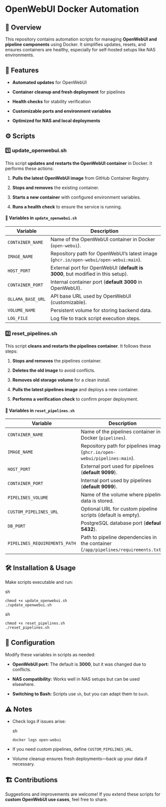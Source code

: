 ﻿# OpenWebUI Docker Automation

## 🚀 Overview

This repository contains automation scripts for managing **OpenWebUI and pipeline components** using Docker. It simplifies updates, resets, and ensures containers are healthy, especially for self-hosted setups like NAS environments.

## 📌 Features

-   **Automated updates** for OpenWebUI
    
-   **Container cleanup and fresh deployment** for pipelines
    
-   **Health checks** for stability verification
    
-   **Customizable ports and environment variables**
    
-   **Optimized for NAS and local deployments**
    

## ⚙️ Scripts

### **1️⃣ update_openwebui.sh**

This script **updates and restarts the OpenWebUI container** in Docker. It performs these actions:

1.  **Pulls the latest OpenWebUI image** from GitHub Container Registry.
    
2.  **Stops and removes** the existing container.
    
3.  **Starts a new container** with configured environment variables.
    
4.  **Runs a health check** to ensure the service is running.
    

#### 🔹 Variables in `update_openwebui.sh`

| Variable        | Description |
|----------------|-------------|
| `CONTAINER_NAME`  | Name of the OpenWebUI container in Docker (`open-webui`). |
| `IMAGE_NAME`  | Repository path for OpenWebUI’s latest image (`ghcr.io/open-webui/open-webui:main`). |
| `HOST_PORT`  | External port for OpenWebUI (**default is 3000**, but modified in this setup). |
| `CONTAINER_PORT`  | Internal container port (**default 3000** in OpenWebUI). |
| `OLLAMA_BASE_URL`  | API base URL used by OpenWebUI (customizable). |
| `VOLUME_NAME`  | Persistent volume for storing backend data. |
| `LOG_FILE`  | Log file to track script execution steps. |


### **2️⃣ reset_pipelines.sh**

This script **cleans and restarts the pipelines container**. It follows these steps:

1.  **Stops and removes** the pipelines container.
    
2.  **Deletes the old image** to avoid conflicts.
    
3.  **Removes old storage volume** for a clean install.
    
4.  **Pulls the latest pipelines image** and deploys a new container.
    
5.  **Performs a verification check** to confirm proper deployment.
    

#### 🔹 Variables in `reset_pipelines.sh`

| Variable        | Description |
|----------------|-------------|
| `CONTAINER_NAME`  | Name of the pipelines container in Docker (`pipelines`). |
| `IMAGE_NAME`  | Repository path for pipelines image (`ghcr.io/open-webui/pipelines:main`). |
| `HOST_PORT`  | External port used for pipelines (**default 9099**). |
| `CONTAINER_PORT`  | Internal port used by pipelines (**default 9099**). |
| `PIPELINES_VOLUME`  | Name of the volume where pipeline data is stored. |
| `CUSTOM_PIPELINES_URL`  | Optional URL for custom pipeline scripts (default is empty). |
| `DB_PORT`  | PostgreSQL database port (**default 5432**). |
| `PIPELINES_REQUIREMENTS_PATH`  | Path to pipeline dependencies in the container (`/app/pipelines/requirements.txt`). |

## 🛠️ Installation & Usage

Make scripts executable and run:

sh

```
chmod +x update_openwebui.sh  
./update_openwebui.sh  

```

sh

```
chmod +x reset_pipelines.sh  
./reset_pipelines.sh  

```

## 📝 Configuration

Modify these variables in scripts as needed:

-   **OpenWebUI port:** The default is **3000**, but it was changed due to conflicts.
    
-   **NAS compatibility:** Works well in NAS setups but can be used elsewhere.
    
-   **Switching to Bash:** Scripts use `sh`, but you can adapt them to `bash`.
    

## ⚠️ Notes

-   Check logs if issues arise:
    
    sh
    
    ```
    docker logs open-webui  
    
    ```
    
-   If you need custom pipelines, define `CUSTOM_PIPELINES_URL`.
    
-   Volume cleanup ensures fresh deployments—back up your data if necessary.
    

## 🏗️ Contributions

Suggestions and improvements are welcome! If you extend these scripts for **custom OpenWebUI use cases**, feel free to share.
